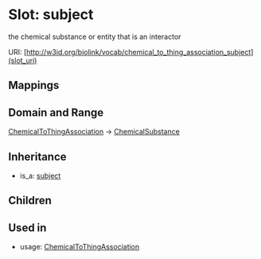 # Slot: subject


the chemical substance or entity that is an interactor

URI: [http://w3id.org/biolink/vocab/chemical_to_thing_association_subject](slot_uri)
## Mappings

## Domain and Range

[ChemicalToThingAssociation](ChemicalToThingAssociation.md) -> [ChemicalSubstance](ChemicalSubstance.md)
## Inheritance

 *  is_a: [subject](subject.md)
## Children

## Used in

 *  usage: [ChemicalToThingAssociation](ChemicalToThingAssociation.md)
